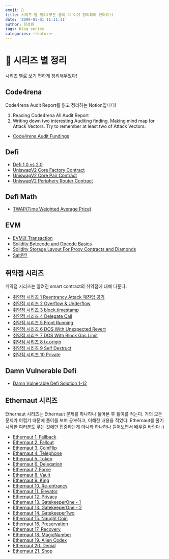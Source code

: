 ```yaml
---
emoji: 🧢
title: 시리즈 별 정리(모든 글이 다 여기 정리되어 있어요!) 
date: '2099-01-01 11:11:11'
author: 한성원
tags: blog series 
categories: ~feature~
---
```



# 👋 시리즈 별 정리
시리즈 별로 보기 편하게 정리해두었다!

## Code4rena
Code4rena Audit Report를 읽고 정리하는 Notion입니다! 
1. Reading Code4rena All Audit Report
2. Writing down two interesting Auditing finding.
Making mind map for Attack Vectors.
Try to remember at least two of Attack Vectors.
- [Code4rena Audit Fundings](https://daniel-audit.notion.site/9e9fde71bb604bc3a6aaf7cee83f9c39?v=a5951f09c2e94e54a0a4193992c63588)


## Defi
- [Defi 1.0 vs 2.0](https://holyhansss.github.io/defi/Defi_1.0vs2.0/)
- [UniswapV2 Core Factory Contract](https://holyhansss.github.io/defi/UniswapV2/uniswapV2CoreFactory/)
- [UniswapV2 Core Pair Contract](https://holyhansss.github.io/defi/UniswapV2/uniswapV2CorePair/)
- [UniswapV2 Periphery Router Contract](https://holyhansss.github.io/defi/UniswapV2/uniswapV2PeripheryRouter/)

## Defi Math
- [TWAP(Time Weighted Average Price)](https://holyhansss.github.io/defi/Defi_Math/Defi_Math_TWAP/)

## EVM
- [EVM과 Transaction](https://holyhansss.github.io/EVM/evm/)
- [Solidity Bytecode and Opcode Basics](https://holyhansss.github.io/EVM/SolidityBytecodeandOpcodeBasics/)
- [Solidity Storage Layout For Proxy Contracts and Diamonds](https://holyhansss.github.io/EVM/StorageLayoutForProxy/)
- [Salt란?](https://holyhansss.github.io/S.C/salt란/)

## 취약점 시리즈
취약점 시리즈는 알려진 smart contract의 취약점에 대해 다룬다.

- [취약점 시리즈 1 Reentrancy Attack 재진입 공격](https://holyhansss.github.io/vulnerability/reentrancy_attack/reentrancy_attack/)
- [취약점 시리즈 2 Overflow & Underflow](https://holyhansss.github.io/vulnerability/over_under_flow/over_under_flow/)
- [취약점 시리즈 3 block.timestamp](https://holyhansss.github.io/vulnerability/block_timestamp/block_timestamp/)
- [취약점 시리즈 4 Delegate Call](https://holyhansss.github.io/vulnerability/delegate_call/delegate_call/)
- [취약점 시리즈 5 Front Running](https://holyhansss.github.io/vulnerability/front_running/front_running/)
- [취약점 시리즈 6 DOS With Unexpected Revert](https://holyhansss.github.io/vulnerability/dos_with_unexpected_revert/dos_unexpected_revert/)
- [취약점 시리즈 7 DOS With Block Gas Limit](https://holyhansss.github.io/vulnerability/dos_with_block_gas_limit/dos_block_gas_limit/)
- [취약점 시리즈 8 tx.origin](https://holyhansss.github.io/vulnerability/tx.origin/tx_origin/)
- [취약점 시리즈 9 Self Destruct](https://holyhansss.github.io/vulnerability/selfdestruct/selfdestruct/)
- [취약점 시리즈 10 Private](https://holyhansss.github.io/vulnerability/private_variable/private_variable/)

## Damn Vulnerable Defi
- [Damn Vulnerable Defi Solution 1-12](https://holyhansss.github.io/CTFs/DamnVulnerableDefi/DamnVulnerableDefi_WriteUp/)

## Ethernaut 시리즈
Ethernaut 시리즈는 Ethernaut 문제를 하나하나 풀어본 후 풀이를 적는다. 거의 모든 문제가 어렵기 때문에 풀이를 보며 공부하고, 이해한 내용을 적었다. Ethernaut를 풀기 시작한 여러분도 푸는 것에만 집중하는게 아니라 하나하나 뜯어보면서 배우길 바란다 :) 

- [Ethernaut 1. Fallback](https://holyhansss.github.io/CTFs/1_fallback_ethernaut/1_fallback_ethernaut/) 
- [Ethernaut 2. Fallout](https://holyhansss.github.io/CTFs/2_fallout_ethernaut/2_fallout_ethernaut/)
- [Ethernaut 3. CoinFlip](https://holyhansss.github.io/CTFs/3_coinFilp_ethernaut/3_coinFlip_ethernaut/)
- [Ethernaut 4. Telephone](https://holyhansss.github.io/CTFs/4_telephone_ethernaut/4_telephone_ethernaut/)
- [Ethernaut 5. Token](https://holyhansss.github.io/CTFs/5_token_ethernaut/5_token_ethernaut/)
- [Ethernaut 6. Delegation](https://holyhansss.github.io/CTFs/6_delegation_ethernaut/6_delegation_ethernaut/)
- [Ethernaut 7. Force](https://holyhansss.github.io/CTFs/7_force_ethernaut/7_force_ethernaut/)
- [Ethernaut 8. Vault](https://holyhansss.github.io/CTFs/8_vault_ethernaut/8_vault_ethernaut/)
- [Ethernaut 9. King](https://holyhansss.github.io/CTFs/9_king_ethernaut/9_king_ethernaut/)
- [Ethernaut 10. Re-entrancy](https://holyhansss.github.io/CTFs/10_Re-entrancy_ethernaut/10_Re-entrancy_ethernaut/)
- [Ethernaut 11. Elevator](https://holyhansss.github.io/CTFs/11_elevator_ethernaut/11_elevator_ethernaut/)
- [Ethernaut 12. Privacy](https://holyhansss.github.io/CTFs/12_privacy_ethernaut/12_privacy_ethernaut/)
- [Ethernaut 13. GatekeeperOne - 1](https://holyhansss.github.io/CTFs/13_gatekeeperOne_ethernaut/13_gatekepperOne_1_ethernaut/)
- [Ethernaut 13. GatekeeperOne - 2](https://holyhansss.github.io/CTFs/13_gatekeeperOne_ethernaut/13_gatekepperOne_2_ethernaut/)
- [Ethernaut 14. GatekeeperTwo](https://holyhansss.github.io/CTFs/14_gatekeeperTwo_ethernaut/14_gatekeeperTwo_ethernaut/)
- [Ethernaut 15. Naught Coin](https://holyhansss.github.io/CTFs/15_naughtCoin_ethernaut/15_naughtCoin_ethernaut/)
- [Ethernaut 16. Preservation](https://holyhansss.github.io/CTFs/16_preservation_ethernaut/16_preservation_ethernaut/)
- [Ethernaut 17. Recovery](https://holyhansss.github.io/CTFs/17_recovery_ethernaut/17_recovery_ethernaut/)
- [Ethernaut 18. MagicNumber](https://holyhansss.github.io/CTFs/18_magicNumber_ethernaut/18_magicNumber_ethernaut/)
- [Ethernaut 19. Alien Codex](https://holyhansss.github.io/CTFs/19_alienCodex_ethernaut/19_alienCodex_ethernaut/)
- [Ethernaut 20. Denial](https://holyhansss.github.io/CTFs/20_denial_ethernaut/20_denial_ethernaut/)
- [Ethernaut 21. Shop](https://holyhansss.github.io/CTFs/21_shop_ethernaut/21_shop_ethernaut/)

```toc

```